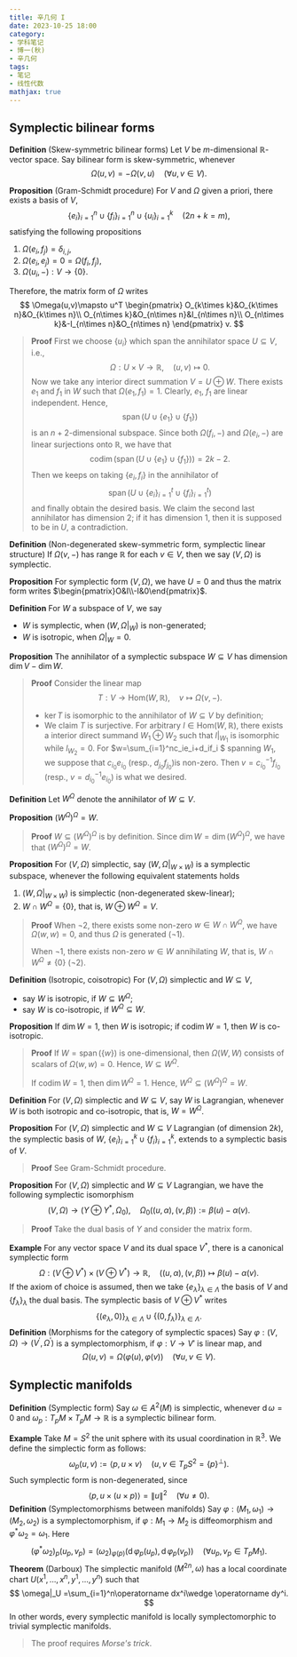```yaml
---
title: 辛几何 I
date: 2023-10-25 18:00
category: 
- 学科笔记
- 博一(秋)
- 辛几何
tags: 
- 笔记
- 线性代数
mathjax: true
---
```


## Symplectic bilinear forms

**Definition** (Skew-symmetric bilinear forms) Let $V$ be $m$-dimensional $\mathbb R$-vector space. Say bilinear form is skew-symmetric, whenever
$$
\Omega (u,v)=-\Omega(v,u)\quad (\forall u,v\in V).
$$

**Proposition** (Gram-Schmidt procedure) For $V$ and $\Omega$ given a priori, there exists a basis of $V$,
$$
\{e_i\}_{i=1}^n\cup \{f_i\}_{i=1}^n\cup\{u_i\}_{i=1}^k\quad (2n+k=m),
$$
satisfying the following propositions 
1. $\Omega(e_i,f_j)=\delta_{i,j}$,
2. $\Omega(e_i,e_j)=0=\Omega(f_i,f_j)$,
3. $\Omega(u_i,-):V\to \{0\}$. 

Therefore, the matrix form of $\Omega$ writes
$$
\Omega(u,v)\mapsto 
u^T
\begin{pmatrix}
O_{k\times k}&O_{k\times n}&O_{k\times n}\\
O_{n\times k}&O_{n\times n}&I_{n\times n}\\
O_{n\times k}&-I_{n\times n}&O_{n\times n}
\end{pmatrix}
v.
$$
> **Proof** First we choose $\{u_i\}$ which span the annihilator space $U\subseteq V$, i.e., 
> $$
> \Omega :U\times V\to \mathbb R,\quad (u,v)\mapsto 0. 
> $$
> Now we take any interior direct summation $V=U\oplus W$. There exists $e_1$ and $f_1$ in $W$ such that $\Omega(e_1,f_1)=1$. Clearly, $e_1$, $f_1$ are linear independent. Hence, 
> $$
> \operatorname{span}(U\cup \{e_1\}\cup \{f_1\})
> $$
> is an $n+2$-dimensional subspace. Since both $\Omega(f_i,-)$ and $\Omega(e_i,-)$ are linear surjections onto $\mathbb R$, we have that 
> $$
> \operatorname {codim}(\operatorname{span}(U\cup \{e_1\}\cup \{f_1\}))=2k-2.
> $$
> Then we keeps on taking $\{e_i,f_i\}$ in the annihilator of 
> $$
> \operatorname{span}(U\cup \{e_i\}_{i=1}^t\cup \{f_i\}_{i=1}^t)
> $$
> and finally obtain the desired basis. We claim the second last annihilator has dimension $2$; if it has dimension $1$, then it is supposed to be in $U$, a contradiction. 

**Definition** (Non-degenerated skew-symmetric form, symplectic linear structure) If $\Omega(v,-)$ has range $\mathbb R$ for each $v\in V$, then we say $(V,\Omega)$ is symplectic. 

**Proposition** For symplectic form $(V,\Omega)$, we have $U=0$ and thus the matrix form writes $\begin{pmatrix}O&I\\-I&0\end{pmatrix}$. 

**Definition** For $W$ a subspace of $V$, we say

* $W$ is symplectic, when $(W,\Omega|_W)$ is non-generated;
* $W$ is isotropic, when $\Omega|_W=0$.  

**Proposition** The annihilator of a symplectic subspace $W\subseteq V$ has dimension $\dim V-\dim W$. 

> **Proof** Consider the linear map 
> $$
> T:V\to \mathrm{Hom}(W,\mathbb R),\quad v\mapsto \Omega (v,-).
> $$
>
> * $\operatorname{ker}T$ is isomorphic to the annihilator of $W\subseteq V$ by definition;
> * We claim $T$ is surjective. For arbitrary $l\in \mathrm{Hom}(W,\mathbb R)$, there exists a interior direct summand $W_1\oplus W_2$ such that $l|_{W_1}$ is isomorphic while $l_{W_2}=0$. For $w=\sum_{i=1}^nc_ie_i+d_if_i $ spanning $W_1$, we suppose that $c_{i_0}e_{i_0}$ (resp., $d_{j_0}f_{j_0}$)is non-zero. Then $v=c_{i_0}^{-1}f_{i_0}$ (resp., $v=d_{i_0}^{-1}e_{i_0}$) is what we desired. 

**Definition** Let $W^\Omega$ denote the annihilator of $W\subseteq V$. 

**Proposition** $(W^\Omega)^\Omega=W$. 

> **Proof** $W\subseteq (W^\Omega)^\Omega$ is by definition. Since $\dim W=\dim (W^\Omega)^\Omega$, we have that $(W^\Omega)^\Omega=W$. 

**Proposition** For $(V,\Omega)$ simplectic, say $(W,\Omega|_{W\times W})$ is a symplectic subspace, whenever the following equivalent statements holds

1. $(W,\Omega|_{W\times W})$ is simplectic (non-degenerated skew-linear);
2. $W\cap W^\Omega =\{0\}$, that is, $W\oplus W^\Omega =V$. 

> **Proof** When $\neg 2$, there exists some non-zero $w\in W\cap W^\Omega$, we have $\Omega(w,w)=0$, and thus $\Omega$ is generated ($\neg 1$). 
>
> When $\neg 1$, there exists non-zero $w\in W$ annihilating $W$, that is, $W\cap W^\Omega\neq \{0\}$ ($\neg 2$). 

**Definition** (Isotropic, coisotropic) For $(V,\Omega)$ simplectic and $W\subseteq V$, 

* say $W$ is isotropic, if $W\subseteq W^\Omega$;
* say $W$ is co-isotropic, if $W^\Omega\subseteq W$.

**Proposition** If $\dim W=1$, then $W$ is isotropic; if $\operatorname{codim}W=1$, then $W$ is co-isotropic.

> **Proof** If $W=\operatorname{span}(\{w\})$ is one-dimensional, then $\Omega(W,W)$ consists of scalars of $\Omega(w,w)=0$. Hence, $W\subseteq W^\Omega$. 
>
> If $\operatorname{codim}W=1$, then $\dim W^\Omega =1$. Hence, $W^\Omega \subseteq (W^\Omega)^\Omega=W$. 

**Definition** For $(V,\Omega)$ simplectic and $W\subseteq V$, say $W$ is Lagrangian, whenever $W$ is both isotropic and co-isotropic, that is, $W=W^\Omega$. 

**Proposition** For $(V,\Omega)$ simplectic and $W\subseteq V$ Lagrangian (of dimension $2k$), the symplectic basis of $W$, $\{e_i\}_{i=1}^k\cup \{f_i\}_{i=1}^k$, extends to a symplectic basis of $V$. 

> **Proof** See Gram-Schmidt procedure.

**Proposition** For $(V,\Omega)$ simplectic and $W\subseteq V$​ Lagrangian, we have the following symplectic isomorphism
$$
(V,\Omega)\to (Y\oplus Y^\ast,\Omega_0),\quad \Omega_0((u, \alpha),(v,\beta)):= \beta(u)-\alpha(v).
$$

> **Proof** Take the dual basis of $Y$ and consider the matrix form. 

**Example** For any vector space $V$ and its dual space $V^\ast$, there is a canonical symplectic form
$$
\Omega:(V\oplus V^\ast)\times (V\oplus V^\ast)\to \mathbb R,\quad ((u,\alpha),(v,\beta))\mapsto \beta(u)-\alpha(v).
$$
If the axiom of choice is assumed, then we take $\{e_\lambda\}_{\lambda\in \Lambda}$ the basis of $V$ and $\{f_\lambda\}_{\lambda}$ the dual basis. The symplectic basis of $V\oplus V^\ast$ writes 
$$
\{(e_\lambda,0)\}_{\lambda\in \Lambda}\cup\{(0,f_\lambda)\}_{\lambda\in \Lambda}.
$$
**Definition** (Morphisms for the category of symplectic spaces) Say $\varphi: (V,\Omega)\to (V^\prime,\Omega^\prime)$ is a symplectomorphism, if $\varphi :V\to V'$ is  linear map, and 
$$
\Omega(u,v)=\Omega(\varphi (u),\varphi(v))\quad (\forall u,v\in V).
$$

## Symplectic manifolds

**Definition** (Symplectic form) Say $\omega\in A^2(M)$ is simplectic, whenever $\operatorname d\omega =0$ and $\omega_p:T_pM\times T_pM\to \mathbb R$ is a symplectic bilinear form. 

**Example** Take $M=S^2$ the unit sphere with its usual coordination in $\mathbb R^3$. We define the simplectic form as follows: 
$$
\omega_p(u,v):=\langle p,u\times v\rangle\quad (u,v\in T_pS^2=\{p\}^\perp).
$$
Such symplectic form is non-degenerated, since
$$
\langle p,u\times (u\times p)\rangle=\|u\|^2\quad (\forall u\neq 0).
$$
**Definition** (Symplectomorphisms between manifolds) Say $\varphi :(M_1,\omega_1)\to (M_2,\omega_2)$ is a symplectomorphism, if $\varphi :M_1\to M_2$ is diffeomorphism and $\varphi ^\ast \omega_2=\omega_1$. Here
$$
(\varphi^\ast \omega_2)_p(u_p,v_p)=(\omega_2)_{\varphi(p)}(\operatorname d\varphi_p(u_p),\operatorname d\varphi_p(v_p))\quad (\forall u_p,v_p\in T_pM_1).
$$
**Theorem** (Darboux) The simplectic manifold $(M^{2n},\omega)$ has a local coordinate chart $U(x^1,\ldots ,x^n,y^1,\ldots,y^n)$ such that 
$$
\omega|_U =\sum_{i=1}^n\operatorname dx^i\wedge \operatorname dy^i.
$$
In other words, every symplectic manifold is locally symplectomorphic to trivial symplectic manifolds. 

> The proof requires *Morse's trick*. 